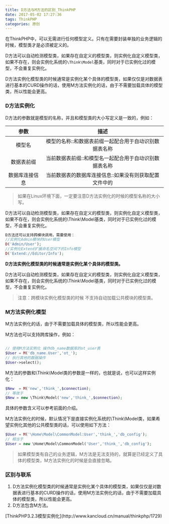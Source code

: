 ```yaml
---
title: D方法与M方法的区别_ThinkPHP
date: 2017-05-02 17:27:36
tags: ThinkPHP
categories: 原创
---
```


在ThinkPHP中，可以无需进行任何模型定义。只有在需要封装单独的业务逻辑的时候，模型类才是必须被定义的。

D方法可以自动检测模型类，如果存在自定义的模型类，则实例化自定义模型类，如果不存在，则会实例化系统的`\Think\Model`基类，同时对于已实例化过的模型，不会重复实例化。

D方法实例化模型类的时候通常是实例化某个具体的模型类，如果仅仅是对数据表进行基本的CURD操作的话，使用M方法实例化的话，由于不需要加载具体的模型类，所以性能会更高。

<!--more-->

### D方法实例化

D方法的参数就是模型的名称，并且和模型类的大小写定义是一致的，例如：

|参数|描述|
|:---:|:---:|
|模型名|模型的名称::和数据表前缀一起配合用于自动识别数据表名称|
|数据表前缀|当前数据表前缀::和模型名一起配合用于自动识别数据表名称|
|数据库连接信息|当前数据表的数据库连接信息::如果没有则获取配置文件中的|

> 如果在Linux环境下面，一定要注意D方法实例化的时候的模型名称的大小写。

D方法可以自动检测模型类，如果存在自定义的模型类，则实例化自定义模型类，如果不存在，则会实例化系统的\Think\Model基类，同时对于已实例化过的模型，不会重复实例化。

```php
D方法还可以支持跨模块调用，需要使用：
//实例化Admin模块的User模型
D('Admin/User');
//实例化Extend扩展命名空间下的Info模型
D('Extend://Editor/Info');
```
    
**D方法实例化模型类的时候通常是实例化某个具体的模型类。**

D方法可以自动检测模型类，如果存在自定义的模型类，则实例化自定义模型类，如果不存在，则会实例化系统的\Think\Model基类，同时对于已实例化过的模型，不会重复实例化。

> 注意：跨模块实例化模型类的时候 不支持自动加载公共模块的模型类。

### M方法实例化模型

M方法实例化的话，由于不需要加载具体的模型类，所以性能会更高。

M方法也可以支持跨库操作，例如：

```php

// 使用M方法实例化 操作db_name数据库的ot_user表
$User = M('db_name.User','ot_');
// 执行其他的数据操作
$User->select();

```

M方法的参数和\Think\Model类的参数是一样的，也就是说，也可以这样实例化：
```php
$New  = M('new','think_',$connection);
// 等效于
$New = new \Think\Model('new','think_',$connection);

```

具体的参数含义可以参考前面的介绍。

M方法实例化的时候，默认情况下是直接实例化系统的\Think\Model类，如果希望实例化其他的公共模型类的话，可以使用如下方法：
```php
$User = M('\Home\Model\CommonModel:User','think_','db_config');
// 相当于 
$User = new \Home\Model\CommonModel('User','think_','db_config');
```

> 如果模型类有自己的业务逻辑，M方法是无法支持的，就算是已经定义了具体的模型类，M方法实例化的时候是会直接忽略。

### 区别与联系

1.  D方法实例化模型类的时候通常是实例化某个具体的模型类，如果仅仅是对数据表进行基本的CURD操作的话，使用M方法实例化的话，由于不需要加载具体的模型类，所以性能会更高。
2.  D方法包含M方法。

<div class="text-right"> [ThinkPHP3.2.3模型实例化](http://www.kancloud.cn/manual/thinkphp/1729) </div>